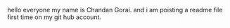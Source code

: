 hello everyone my name is Chandan Gorai.
and i am poisting a readme file first time  on my git hub account.
